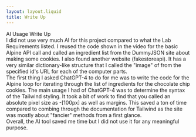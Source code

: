 ```yaml
---
layout: layout.liquid
title: Write Up
---
```


<!-- # AI Usage Write Up -->
<div class="text-7xl font-bold mt-[10px] mb-[20px]">AI Usage Write Up</div>

<div class="w-[625px] mx-auto mb-[10px]">
I did not use very much AI for this project compared to what the Lab Requirements listed. I reused the code shown in the video for the basic Alpine API call and called an ingredient list from the DummyJSON site about making some cookies. I also found another website (fakestoreapi). It has a very similar dictionary-like structure that I called the "image" of from the specified id's URL for each of the computer parts.
</div>

<div class="w-[625px] mx-auto mb-[10px]">
The first thing I asked ChatGPT-4 to do for me was to write the code for the Alpine loop for iterating through the list of ingredients for the chocolate chip cookies. The main usage I had of ChatGPT-4 was to determine the syntax of the Tailwind styling. It took a bit of work to find that you called an absolute pixel size as -[100px] as well as margins. This saved a ton of time compared to combing through the documentation for Tailwind as the site was mostly about "fancier" methods from a first glance.
</div>

<div class="w-[625px] mx-auto mb-[10px]">
Overall, the AI tool saved me time but I did not use it for any meaningful purpose.
</div>